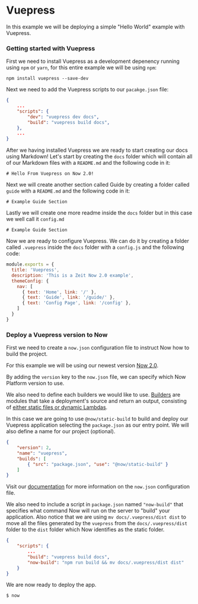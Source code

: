 # Vuepress

In this example we will be deploying a simple "Hello World" example with Vuepress.

### Getting started with Vuepress

First we need to install Vuepress as a development depenency running using `npm` or `yarn`, for this entire example we will be using `npm`:

```
npm install vuepress --save-dev
```

Next we need to add the Vuepress scripts to our `pacakge.json` file:

```json
{
    ...
    "scripts": {
        "dev": "vuepress dev docs",
        "build": "vuepress build docs",
    },
    ...
}
```

After we having installed Vuepress we are ready to start creating our docs using Markdown! Let's start by creating the `docs` folder which will contain all of our Markdown files with a `README.md` and the following code in it:


```
# Hello From Vuepress on Now 2.0!
```

Next we will create another section called Guide by creating a folder called `guide` with a `README.md` and the following code in it:


```
# Example Guide Section
```

Lastly we will create one more readme inside the `docs` folder but in this case we well call it `config.md`


```
# Example Guide Section
```

Now we are ready to configure Vuepress. We can do it by creating a folder called `.vuepress` inside the `docs` folder with a `config.js` and the following code:

```javascript
module.exports = {
  title: 'Vuepress',
  description: 'This is a Zeit Now 2.0 example',
  themeConfig: {
    nav: [
      { text: 'Home', link: '/' },
      { text: 'Guide', link: '/guide/' },
      { text: 'Config Page', link: '/config' },
    ]
  }
}
```

### Deploy a Vuepress version to Now

First we need to create a `now.json` configuration file to instruct Now how to build the project.

For this example we will be using our newest version [Now 2.0](https://zeit.co/now).

By adding the `version` key to the `now.json` file, we can specify which Now Platform version to use.

We also need to define each builders we would like to use. [Builders](https://zeit.co/docs/v2/deployments/builders/overview/) are modules that take a deployment's source and return an output, consisting of [either static files or dynamic Lambdas](https://zeit.co/docs/v2/deployments/builds/#sources-and-outputs).

In this case we are going to use `@now/static-build` to build and deploy our Vuepress application selecting the `package.json` as our entry point. We will also define a name for our project (optional).

```json
{
    "version": 2,
    "name": "vuepress",
    "builds": [
        { "src": "package.json", "use": "@now/static-build" }
    ]
}
```

Visit our [documentation](https://zeit.co/docs/v2/deployments/configuration) for more information on the `now.json` configuration file.

We also need to include a script in `package.json` named `"now-build"` that specifies what command Now will run on the server to "build" your application. Also notice that we are using `mv docs/.vuepress/dist dist` to move all the files generated by the `vuepress` from the `docs/.vuepress/dist` folder to the `dist` folder which Now identifies as the static folder.

```json
{
    "scripts": {
        ...
        "build": "vuepress build docs",
        "now-build": "npm run build && mv docs/.vuepress/dist dist"
    }
}
```

We are now ready to deploy the app.

```shell
$ now
```
